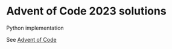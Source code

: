# Advent of Code 2023 solutions

Python implementation


See [Advent of Code](https://adventofcode.com)
